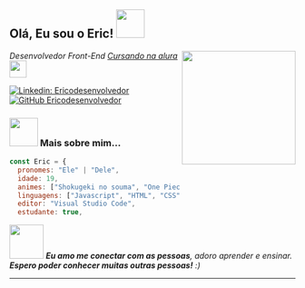 <h2> Olá, Eu sou o Eric! <img src="https://media.giphy.com/media/mGcNjsfWAjY5AEZNw6/giphy.gif" width="50"></h2>
<img align='right' src="https://user-images.githubusercontent.com/100439353/193473780-a290b14b-c618-464e-b66b-360fa2fc6f0c.png" width="200">
<p><em>Desenvolvedor Front-End <a href="https://www.alura.com.br/">Cursando na alura</a><img src="https://media.giphy.com/media/fYSnHlufseco8Fh93Z/giphy.gif" width="30">
</em></p>

[![Linkedin: Ericodesenvolvedor](https://img.shields.io/badge/-Ericodesenvolvedor-blue?style=flat-square&logo=Linkedin&logoColor=white&link=https://www.linkedin.com/in/eric-de-oliveira-pereira-a925781b5/)](https://www.linkedin.com/in/eric-de-oliveira-pereira-a925781b5/)
[![GitHub Ericodesenvolvedor](https://img.shields.io/github/followers/Ericodesenvolvedor?label=follow&style=social)](https://github.com/Ericodesenvolvedor)


### <img src="https://media.giphy.com/media/VgCDAzcKvsR6OM0uWg/giphy.gif" width="50"> Mais sobre mim...  

```javascript
const Eric = {
  pronomes: "Ele" | "Dele",
  idade: 19,
  animes: ["Shokugeki no souma", "One Piece", "Spy x Family", "..."],
  linguagens: ["Javascript", "HTML", "CSS"],
  editor: "Visual Studio Code",
  estudante: true,
```

<img src="https://media.giphy.com/media/LnQjpWaON8nhr21vNW/giphy.gif" width="60"> <em><b>Eu amo me conectar com as pessoas</b>, adoro aprender e ensinar. <b>Espero poder conhecer muitas outras pessoas!</b> :)</em>

---

